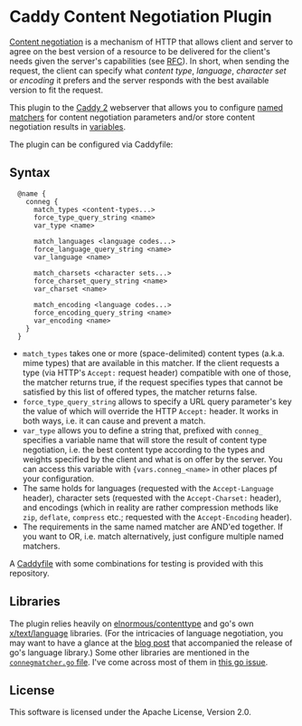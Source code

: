# Caddy Content Negotiation Plugin

[Content negotiation](https://en.wikipedia.org/wiki/Content_negotiation) is a mechanism of HTTP that allows client and server to agree on the best version of a resource to be delivered for the client's needs given the server's capabilities (see [RFC](https://datatracker.ietf.org/doc/html/rfc7231#section-5.3)). In short, when sending the request, the client can specify what *content type*, *language*, *character set* or *encoding* it prefers and the server responds with the best available version to fit the request.

This plugin to the [Caddy 2](https://caddyserver.com/) webserver that allows you to configure [named matchers](https://caddyserver.com/docs/caddyfile/matchers#named-matchers) for content negotiation parameters and/or store content negotiation results in [variables](https://caddyserver.com/docs/conventions#placeholders).

The plugin can be configured via Caddyfile:

## Syntax

```Caddyfile
  @name {
    conneg {
      match_types <content-types...>
      force_type_query_string <name>
	  var_type <name>

      match_languages <language codes...>
      force_language_query_string <name>
      var_language <name>

      match_charsets <character sets...>
      force_charset_query_string <name>
      var_charset <name>

      match_encoding <language codes...>
      force_encoding_query_string <name>
      var_encoding <name>
    }
  }
```

* `match_types` takes one or more (space-delimited) content types (a.k.a. mime types) that are available in this matcher. If the client requests a type (via HTTP's `Accept:` request header) compatible with one of those, the matcher returns true, if the request specifies types that cannot be satisfied by this list of offered types, the matcher returns false.
* `force_type_query_string` allows to specify a URL query parameter's key the value of which will override the HTTP `Accept:` header. It works in both ways, i.e. it can cause and prevent a match.
* `var_type` allows you to define a string that, prefixed with `conneg_` specifies a variable name that will store the result of content type negotiation, i.e. the best content type according to the types and weights specified by the client and what is on offer by the server. You can access this variable with `{vars.conneg_<name>` in other places pf your configuration.
* The same holds for languages (requested with the `Accept-Language` header), character sets (requested with the `Accept-Charset:` header), and encodings (which in reality are rather compression methods like `zip`, `deflate`, `compress` etc.; requested with the `Accept-Encoding` header).
* The requirements in the same named matcher are AND'ed together. If you want to OR, i.e. match alternatively, just configure multiple named matchers.

A [Caddyfile](./Caddyfile) with some combinations for testing is provided with this repository.

## Libraries

The plugin relies heavily on [elnormous/contenttype](https://github.com/elnormous/contenttype) and go's own [x/text/language](https://pkg.go.dev/golang.org/x/text/language) libraries. (For the intricacies of language negotiation, you may want to have a glance at the [blog post](https://go.dev/blog/matchlang) that accompanied the release of go's language library.)
Some other libraries are mentioned in the [`connegmatcher.go` file](./connegmatcher.go). I've come across most of them in [this go issue](https://github.com/golang/go/issues/19307).

## License

This software is licensed under the Apache License, Version 2.0.
